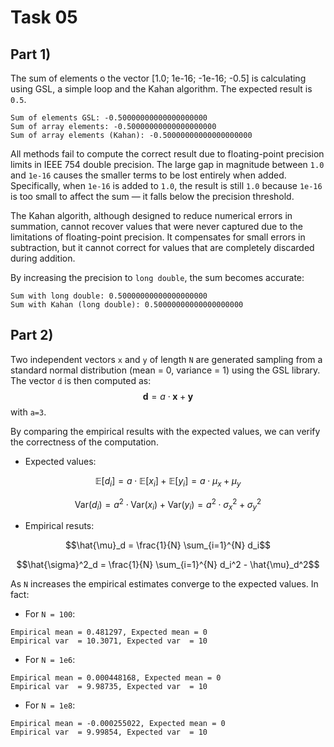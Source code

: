 # Task 05

## Part 1)
 The sum of elements o the vector [1.0; 1e-16; -1e-16; -0.5] is calculating using GSL, a simple loop and the Kahan algorithm. The expected result is `0.5`.
```
Sum of elements GSL: -0.50000000000000000000
Sum of array elements: -0.50000000000000000000
Sum of array elements (Kahan): -0.50000000000000000000
```
All methods fail to compute the correct result due to floating-point precision limits in IEEE 754 double precision. The large gap in magnitude between `1.0` and `1e-16` causes the smaller terms to be lost entirely when added. Specifically, when `1e-16` is added to `1.0`, the result is still `1.0` because `1e-16` is too small to affect the sum — it falls below the precision threshold.

The Kahan algorith, although designed to reduce numerical errors in summation, cannot recover values that were never captured due to the limitations of floating-point precision. It compensates for small errors in subtraction, but it cannot correct for values that are completely discarded during addition.


By increasing the precision to `long double`, the sum becomes accurate:
```
Sum with long double: 0.50000000000000000000
Sum with Kahan (long double): 0.50000000000000000000
```


## Part 2)

Two independent vectors `x` and `y` of length `N` are generated sampling from a standard normal distribution (mean = 0, variance = 1) using the GSL library. The vector `d` is then computed as:
$$\mathbf{d} = a \cdot \mathbf{x} + \mathbf{y}$$
with `a=3`.

By comparing the empirical results with the expected values, we can verify the correctness of the computation.

- Expected values:
  
$$\mathbb{E}[d_i] = a \cdot \mathbb{E}[x_i] + \mathbb{E}[y_i] = a \cdot \mu_x + \mu_y$$

$$\mathrm{Var}(d_i) = a^2 \cdot \mathrm{Var}(x_i) + \mathrm{Var}(y_i) = a^2 \cdot \sigma_x^2 + \sigma_y^2$$

- Empirical resuts:


$$\hat{\mu}_d = \frac{1}{N} \sum_{i=1}^{N} d_i$$

$$\hat{\sigma}^2_d = \frac{1}{N} \sum_{i=1}^{N} d_i^2 - \hat{\mu}_d^2$$

As `N` increases the empirical estimates converge to the expected values. In fact:

- For  `N = 100`:
 ```
Empirical mean = 0.481297, Expected mean = 0
Empirical var  = 10.3071, Expected var  = 10
```
- For  `N = 1e6`:
```
Empirical mean = 0.000448168, Expected mean = 0
Empirical var  = 9.98735, Expected var  = 10
 ```
- For `N = 1e8`:
```
Empirical mean = -0.000255022, Expected mean = 0
Empirical var  = 9.99854, Expected var  = 10
```
